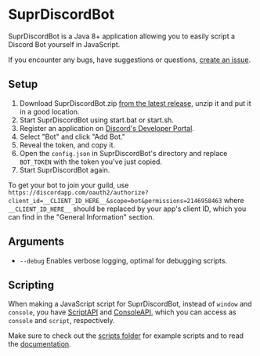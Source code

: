 # SuprDiscordBot

SuprDiscordBot is a Java 8+ application allowing you to easily script a Discord Bot yourself in JavaScript.

If you encounter any bugs, have suggestions or questions, [create an issue](https://github.com/timmyrs/SuprDiscordBot/issues/new).

## Setup

1. Download SuprDiscordBot.zip [from the latest release](https://github.com/timmyrs/SuprDiscordBot/releases), unzip it and put it in a good location.
2. Start SuprDiscordBot using start.bat or start.sh.
3. Register an application on [Discord's Developer Portal](https://discordapp.com/developers/applications/).
4. Select "Bot" and click "Add Bot."
5. Reveal the token, and copy it.
6. Open the `config.json` in SuprDiscordBot's directory and replace `BOT_TOKEN` with the token you've just copied.
7. Start SuprDiscordBot again.

To get your bot to join your guild, use `https://discordapp.com/oauth2/authorize?client_id=__CLIENT_ID_HERE__&scope=bot&permissions=2146958463` where `__CLIENT_ID_HERE__` should be replaced by your app's client ID, which you can find in the "General Information" section.

## Arguments

- `--debug` Enables verbose logging, optimal for debugging scripts.

## Scripting

When making a JavaScript script for SuprDiscordBot, instead of `window` and `console`, you have [ScriptAPI](https://timmyrs.github.io/SuprDiscordBot/?de/timmyrs/suprdiscordbot/apis/ScriptAPI.html) and [ConsoleAPI](https://timmyrs.github.io/SuprDiscordBot/?de/timmyrs/suprdiscordbot/apis/ConsoleAPI.html), which you can access as `console` and  `script`, respectively.

Make sure to check out the [scripts folder](https://github.com/timmyrs/SuprDiscordBot/tree/master/scripts) for example scripts and to read the [documentation](https://timmyrs.github.io/SuprDiscordBot/index.html?de/timmyrs/suprdiscordbot/structures/package-summary.html).
